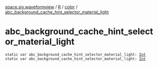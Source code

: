 [space.siy.waveformview](../../index.md) / [R](../index.md) / [color](index.md) / [abc_background_cache_hint_selector_material_light](./abc_background_cache_hint_selector_material_light.md)

# abc_background_cache_hint_selector_material_light

`static var abc_background_cache_hint_selector_material_light: `[`Int`](https://kotlinlang.org/api/latest/jvm/stdlib/kotlin/-int/index.html)
`static var abc_background_cache_hint_selector_material_light: `[`Int`](https://kotlinlang.org/api/latest/jvm/stdlib/kotlin/-int/index.html)